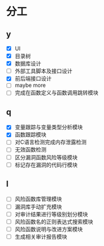 # 分工

## y

- [x] UI
- [x] 目录树
- [x] 数据库设计
- [ ] 外部工具脚本及接口设计
- [x] 前后端接口设计
- [ ] maybe more
- [ ] 完成在函数定义与函数调用跳转模块

## q

- [x] 变量跟踪与变量类型分析模块
- [x] 函数跟踪模块
- [ ] 对C语言检测完成内存泄露检测
- [ ] 无效函数检测
- [ ] 区分漏洞函数风险等级模块
- [ ] 标记存在漏洞的代码行模块

## l

- [ ] 风险函数库管理模块
- [ ] 漏洞库手动扩充模块
- [ ] 对审计结果进行等级别划分模块
- [ ] 风险函数名的正则表达式搜索模块
- [ ] 风险函数说明与改进方案模块
- [ ] 生成相关审计报告模块